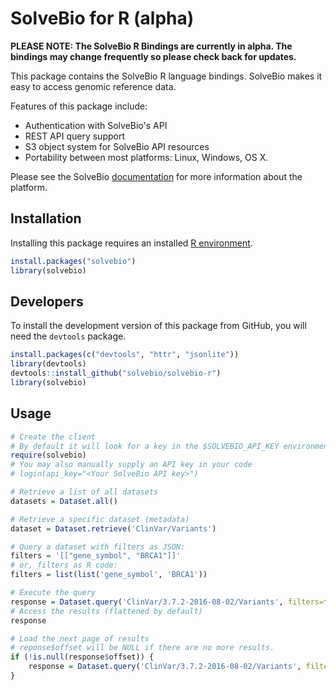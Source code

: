 # SolveBio for R (alpha)

**PLEASE NOTE: The SolveBio R Bindings are currently in alpha. The bindings may change frequently so please check back for updates.**

This package contains the SolveBio R language bindings. SolveBio makes it easy
to access genomic reference data.

Features of this package include:

* Authentication with SolveBio's API
* REST API query support
* S3 object system for SolveBio API resources
* Portability between most platforms: Linux, Windows, OS X.

Please see the SolveBio [documentation](https://docs.solvebio.com) for more
information about the platform.


## Installation

Installing this package requires an installed [R environment](http://www.r-project.org).

```R
install.packages("solvebio")
library(solvebio)
```


## Developers

To install the development version of this package from GitHub, you will need the `devtools` package.

```R
install.packages(c("devtools", "httr", "jsonlite"))
library(devtools)
devtools::install_github("solvebio/solvebio-r")
library(solvebio)
```


## Usage

```R
# Create the client
# By default it will look for a key in the $SOLVEBIO_API_KEY environment variable.
require(solvebio)
# You may also manually supply an API key in your code
# login(api_key="<Your SolveBio API key>")

# Retrieve a list of all datasets
datasets = Dataset.all()

# Retrieve a specific dataset (metadata)
dataset = Dataset.retrieve('ClinVar/Variants')

# Query a dataset with filters as JSON:
filters = '[["gene_symbol", "BRCA1"]]'
# or, filters as R code:
filters = list(list('gene_symbol', 'BRCA1'))

# Execute the query
response = Dataset.query('ClinVar/3.7.2-2016-08-02/Variants', filters=filters, offset=0, limit=50)
# Access the results (flattened by default)
response

# Load the next page of results
# reponse$offset will be NULL if there are no more results.
if (!is.null(response$offset)) {
    response = Dataset.query('ClinVar/3.7.2-2016-08-02/Variants', filters=filters, offset=response$offset)
}

```
